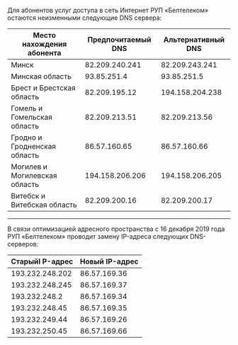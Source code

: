 Для абонентов услуг доступа в сеть Интернет РУП «Белтелеком» остаются неизменными следующие DNS сервера:

| **Место нахождения абонента** | **Предпочитаемый DNS** | **Альтернативный DNS** |
| ----------------------------- | ---------------------- | ---------------------- |
| Минск                         | 82.209.240.241         | 82.209.243.241         |
| Минская область               | 93.85.251.4            | 93.85.251.5            |
| Брест и Брестская область     | 82.209.195.12          | 194.158.204.238        |
| Гомель и Гомельская область   | 82.209.213.51          | 82.209.213.56          |
| Гродно и Гродненская область  | 86.57.160.65           | 86.57.160.66           |
| Могилев и Могилевская область | 194.158.206.206        | 194.158.206.205        |
| Витебск и Витебская область   | 82.209.200.16          | 82.209.200.17          |

___

В связи оптимизацией адресного пространства с 16 декабря 2019 года РУП «Белтелеком» проводит замену IP-адреса следующих DNS-серверов:

| **СтарыйI P-адрес** | **Новый IP-адрес** |
| ------------------- | ------------------ |
| 193.232.248.202     | 86.57.169.36       |
| 193.232.248.245     | 86.57.169.37       |
| 193.232.248.2       | 86.57.169.34       |
| 193.232.248.45      | 86.57.169.35       |
| 193.232.249.44      | 86.57.169.26       |
| 193.232.250.45      | 86.57.169.66       |

